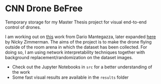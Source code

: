 # CNN Drone BeFree

Temporary storage for my Master Thesis project for visual end-to-end control of drones.

I am working out on [this](https://github.com/idsia-robotics/proximity-quadrotor-learning) work from Dario Mantegazza, later expanded [here]() by Nicky Zimmerman. The aims of the project is to make the drone flying outside of the room arena in which the dataset has been collected. For doing so, I am using network interpretability techniques together with background replacement/randomization on the dataset images.

- Check out the Jupyter Notebooks in `src` for a better understanding of the work  
- Some fast visual results are available in the `results` folder

